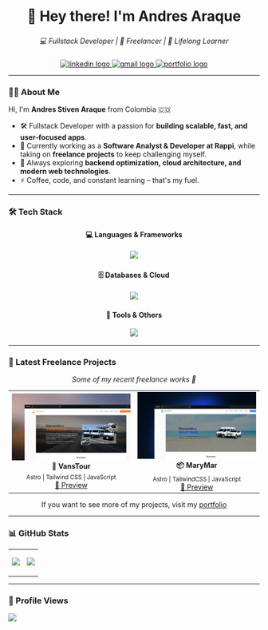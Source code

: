 <h1 align="center">👋 Hey there! I'm Andres Araque</h1>

###

<p align="center">
  <em>💻 Fullstack Developer | 🚀 Freelancer | 🌱 Lifelong Learner</em>
</p>

###

<div align="center">
  <a href="https://www.linkedin.com/in/araque-andres/" target="_blank">
    <img src="https://raw.githubusercontent.com/maurodesouza/profile-readme-generator/master/src/assets/icons/social/linkedin/default.svg" width="37" height="28" alt="linkedin logo"  />
  </a>
  <a href="mailto:aaraqueamaya397@gmail.com" target="_blank">
    <img src="https://raw.githubusercontent.com/maurodesouza/profile-readme-generator/master/src/assets/icons/social/gmail/default.svg" width="37" height="28" alt="gmail logo"  />
  </a>
  <a href="https://andresaraque.com" target="_blank">
    <img src="images/favicon.ico" width="28" height="28" alt="portfolio logo" />
  </a>
</div>

---

### 👨‍💻 About Me

Hi, I'm **Andres Stiven Araque** from Colombia 🇨🇴

- 🛠 Fullstack Developer with a passion for **building scalable, fast, and user-focused apps**.
- 🔭 Currently working as a **Software Analyst & Developer at Rappi**, while taking on **freelance projects** to keep challenging myself.
- 🌱 Always exploring **backend optimization, cloud architecture, and modern web technologies**.
- ⚡ Coffee, code, and constant learning – that's my fuel.

---

### 🛠 Tech Stack

<div align="center">

#### 💻 Languages & Frameworks
<img src="https://skillicons.dev/icons?i=js,ts,html,css,react,astro,tailwind,vite,nodejs,python,django,php" height="30" />

#### 🗄️ Databases & Cloud
<img src="https://skillicons.dev/icons?i=mysql,mongodb,postgres,supabase,firebase,gcp,vercel,netlify,cloudflare,docker" height="30" />

#### 🔧 Tools & Others
<img src="https://skillicons.dev/icons?i=git,github,linux,arch,bash" height="30" />

</div>

---

### 💼 Latest Freelance Projects

<p align="center">
  <em>Some of my recent freelance works 🚀</em>
</p>

<table align="center">
  <tr>
    <td align="center" width="33%">
      <a href="https://www.vanstour.com.co/" target="_blank">
        <img src="images/vanstour.webp" width="100%" alt="VansTour Preview"/>
      </a>
      <br/>
      <b>🚙 VansTour</b><br/>
      <sub>Astro | Tailwind CSS | JavaScript</sub><br/>
      <a href="https://www.vanstour.com.co/" target="_blank">🔗 Preview</a>
    </td>
    <td align="center" width="33%">
      <a href="https://www.marymarsas.com/" target="_blank">
        <img src="images/marymar.webp" width="100%" alt="MaryMar Preview"/>
      </a>
      <br/>
      <b>📦 MaryMar</b><br/>
      <sub>Astro | TailwindCSS | JavaScript</sub><br/>
      <a href="https://www.marymarsas.com/" target="_blank">🔗 Preview</a>
    </td>
  </tr>
</table>

<div align="center">
  If you want to see more of my projects, visit my 
  <a href="https://andresaraque.com" target="_blank"><span>portfolio</span></a>
</div>

---

### 📊 GitHub Stats

<table align="center">
  <tr>
    <td align="center" width="50%">

  ![](https://github-readme-stats.vercel.app/api?username=Mono-A3&theme=github_dark_dimmed&hide_border=false&include_all_commits=true&count_private=true)
    </td>
    <td align="center" width='50%'>

  ![](https://github-readme-stats.vercel.app/api/top-langs/?username=Mono-A3&theme=github_dark_dimmed&hide_border=false&include_all_commits=false&count_private=false&layout=compact)
    </td>
  </tr>
</table>

---

### 👀 Profile Views

<div align="left">

<img src="https://visitor-badge.laobi.icu/badge?page_id=Mono-A3.Mono-A3&left_color=#24292F&right_color=#539BF5" />

</div>
